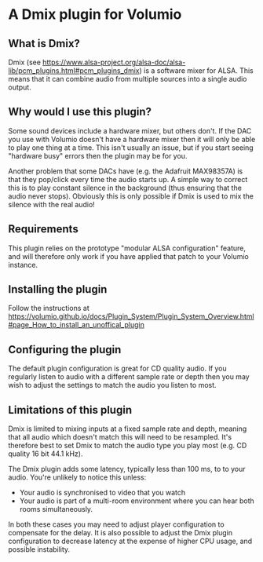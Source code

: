 # A Dmix plugin for Volumio

## What is Dmix?

Dmix (see https://www.alsa-project.org/alsa-doc/alsa-lib/pcm_plugins.html#pcm_plugins_dmix) is a software mixer for ALSA. This means that it can combine audio from multiple sources into a single audio output.


## Why would I use this plugin?

Some sound devices include a hardware mixer, but others don't. If the DAC you use with Volumio doesn't have a hardware mixer then it will only be able to play one thing at a time. This isn't usually an issue, but if you start seeing "hardware busy" errors then the plugin may be for you.

Another problem that some DACs have (e.g. the Adafruit MAX98357A) is that they pop/click every time the audio starts up. A simple way to correct this is to play constant silence in the background (thus ensuring that the audio never stops). Obviously this is only possible if Dmix is used to mix the silence with the real audio!


## Requirements

This plugin relies on the prototype "modular ALSA configuration" feature, and will therefore only work if you have applied that patch to your Volumio instance.


## Installing the plugin

Follow the instructions at https://volumio.github.io/docs/Plugin_System/Plugin_System_Overview.html#page_How_to_install_an_unoffical_plugin


## Configuring the plugin

The default plugin configuration is great for CD quality audio. If you regularly listen to audio with a different sample rate or depth then you may wish to adjust the settings to match the audio you listen to most.


## Limitations of this plugin

Dmix is limited to mixing inputs at a fixed sample rate and depth, meaning that all audio which doesn't match this will need to be resampled. It's therefore best to set Dmix to match the audio type you play most (e.g. CD quality 16 bit 44.1 kHz).

The Dmix plugin adds some latency, typically less than 100 ms, to to your audio. You're unlikely to notice this unless:

* Your audio is synchronised to video that you watch
* Your audio is part of a multi-room environment where you can hear both rooms simultaneously.

In both these cases you may need to adjust player configuration to compensate for the delay. It is also possible to adjust the Dmix plugin configuration to decrease latency at the expense of higher CPU usage, and possible instability.

